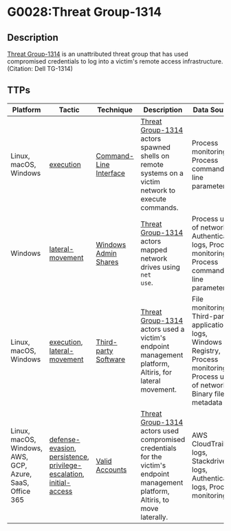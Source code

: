 # G0028:Threat Group-1314

## Description

[Threat Group-1314](https://attack.mitre.org/groups/G0028) is an unattributed threat group that has used compromised credentials to log into a victim's remote access infrastructure. (Citation: Dell TG-1314)

## TTPs

|Platform|Tactic|Technique|Description|Data Sources|
|---|---|---|---|---|
|Linux, macOS, Windows|[execution](https://attack.mitre.org/tactics/execution/) |[Command-Line Interface](https://attack.mitre.org/techniques/T1059/) |[Threat Group-1314](https://attack.mitre.org/groups/G0028) actors spawned shells on remote systems on a victim network to execute commands. |Process monitoring, Process command-line parameters|
|Windows|[lateral-movement](https://attack.mitre.org/tactics/lateral-movement/) |[Windows Admin Shares](https://attack.mitre.org/techniques/T1077/) |[Threat Group-1314](https://attack.mitre.org/groups/G0028) actors mapped network drives using <code>net use</code>. |Process use of network, Authentication logs, Process monitoring, Process command-line parameters|
|Linux, macOS, Windows|[execution](https://attack.mitre.org/tactics/execution/), [lateral-movement](https://attack.mitre.org/tactics/lateral-movement/) |[Third-party Software](https://attack.mitre.org/techniques/T1072/) |[Threat Group-1314](https://attack.mitre.org/groups/G0028) actors used a victim's endpoint management platform, Altiris, for lateral movement. |File monitoring, Third-party application logs, Windows Registry, Process monitoring, Process use of network, Binary file metadata|
|Linux, macOS, Windows, AWS, GCP, Azure, SaaS, Office 365|[defense-evasion](https://attack.mitre.org/tactics/defense-evasion/), [persistence](https://attack.mitre.org/tactics/persistence/), [privilege-escalation](https://attack.mitre.org/tactics/privilege-escalation/), [initial-access](https://attack.mitre.org/tactics/initial-access/) |[Valid Accounts](https://attack.mitre.org/techniques/T1078/) |[Threat Group-1314](https://attack.mitre.org/groups/G0028) actors used compromised credentials for the victim's endpoint management platform, Altiris, to move laterally. |AWS CloudTrail logs, Stackdriver logs, Authentication logs, Process monitoring|
